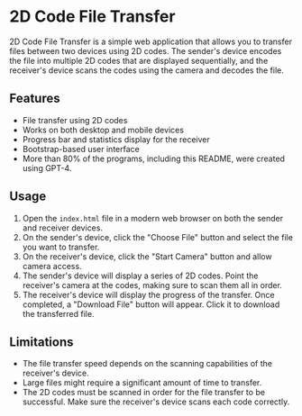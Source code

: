 # 2D Code File Transfer

2D Code File Transfer is a simple web application that allows you to transfer files between two devices using 2D codes. The sender's device encodes the file into multiple 2D codes that are displayed sequentially, and the receiver's device scans the codes using the camera and decodes the file.

## Features

* File transfer using 2D codes
* Works on both desktop and mobile devices
* Progress bar and statistics display for the receiver
* Bootstrap-based user interface
* More than 80% of the programs, including this README, were created using GPT-4.

## Usage

1.  Open the `index.html` file in a modern web browser on both the sender and receiver devices.
2.  On the sender's device, click the "Choose File" button and select the file you want to transfer.
3.  On the receiver's device, click the "Start Camera" button and allow camera access.
4.  The sender's device will display a series of 2D codes. Point the receiver's camera at the codes, making sure to scan them all in order.
5.  The receiver's device will display the progress of the transfer. Once completed, a "Download File" button will appear. Click it to download the transferred file.

## Limitations

* The file transfer speed depends on the scanning capabilities of the receiver's device.
* Large files might require a significant amount of time to transfer.
* The 2D codes must be scanned in order for the file transfer to be successful. Make sure the receiver's device scans each code correctly.
